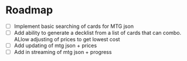 # Roadmap
- [ ] Implement basic searching of cards for MTG json
- [ ] Add ability to generate a decklist from a list of cards that can combo. ALlow adjusting of prices to get lowest cost
- [ ] Add updating of mtg json + prices
- [ ] Add in streaming of mtg json + progress